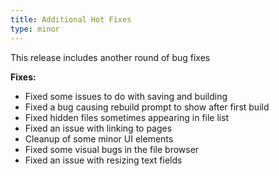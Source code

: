 ```yaml
---
title: Additional Hot Fixes
type: minor
---
```


This release includes another round of bug fixes

**Fixes:**

* Fixed some issues to do with saving and building
* Fixed a bug causing rebuild prompt to show after first build
* Fixed hidden files sometimes appearing in file list
* Fixed an issue with linking to pages
* Cleanup of some minor UI elements
* Fixed some visual bugs in the file browser
* Fixed an issue with resizing text fields
